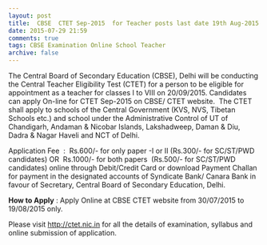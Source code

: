 ```yaml
---
layout: post
title:  CBSE  CTET Sep-2015  for Teacher posts last date 19th Aug-2015
date: 2015-07-29 21:59
comments: true
tags: CBSE Examination Online School Teacher
archive: false
---
```

The Central Board of Secondary Education (CBSE), Delhi will be conducting the Central Teacher Eligibility Test (CTET) for a person to be eligible for appointment as a teacher for classes I to VIII on 20/09/2015. Candidates can apply On-line for CTET Sep-2015 on CBSE/ CTET website.  
The CTET shall apply to schools of the Central Government (KVS, NVS, Tibetan Schools etc.) and school under the Administrative Control of UT of Chandigarh, Andaman & Nicobar Islands, Lakshadweep, Daman & Diu, Dadra & Nagar Haveli and NCT of Delhi. 

Application Fee  :  Rs.600/- for only paper -I or II (Rs.300/- for SC/ST/PWD candidates) OR  Rs.1000/- for both papers  (Rs.500/- for SC/ST/PWD candidates) online through Debit/Credit Card or download Payment Challan for payment in the designated accounts of Syndicate Bank/ Canara Bank in favour of Secretary, Central Board of Secondary Education, Delhi. 

**How to Apply** : Apply Online at CBSE CTET website from 30/07/2015 to 19/08/2015 only.

Please visit <http://ctet.nic.in> for all the details of examination, syllabus and online submission of application.

